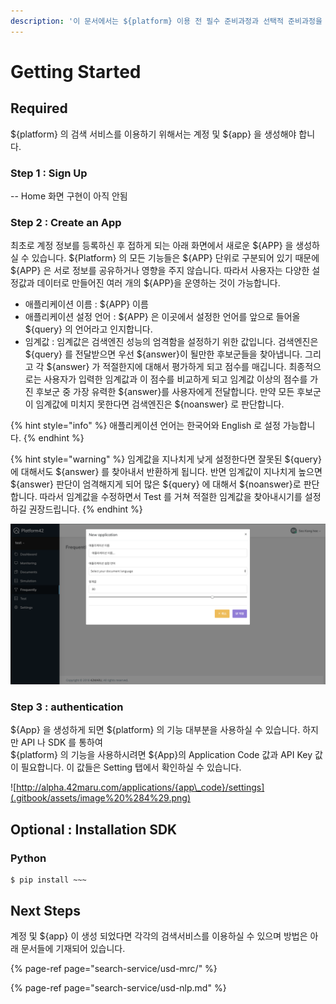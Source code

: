```yaml
---
description: '이 문서에서는 ${platform} 이용 전 필수 준비과정과 선택적 준비과정을 설명하고 있습니다.'
---
```


# Getting Started

## Required

${platform} 의 검색 서비스를 이용하기 위해서는 계정 및 ${app} 을 생성해야 합니다.

### Step 1 : Sign Up

-- Home 화면 구현이 아직 안됨

### Step 2 : Create an App

최초로 계정 정보를 등록하신 후 접하게 되는 아래 화면에서 새로운 ${APP} 을 생성하실 수 있습니다. ${Platform} 의 모든 기능들은 ${APP} 단위로 구분되어 있기 때문에 ${APP} 은 서로 정보를 공유하거나 영향을 주지 않습니다. 따라서 사용자는 다양한 설정값과 데이터로 만들어진 여러 개의 ${APP}을 운영하는 것이 가능합니다.

* 애플리케이션 이름 : ${APP} 이름
* 애플리케이션 설정 언어 : ${APP} 은 이곳에서 설정한 언어를 앞으로 들어올 ${query} 의 언어라고 인지합니다.
* 임계값 : 임계값은 검색엔진 성능의 엄격함을 설정하기 위한 값입니다. 검색엔진은 ${query} 를 전달받으면 우선 ${answer}이 될만한 후보군들을 찾아냅니다. 그리고 각 ${answer} 가 적절한지에 대해서 평가하게 되고 점수를 매깁니다. 최종적으로는 사용자가 입력한 임계값과 이 점수를 비교하게 되고 임계값 이상의 점수를 가진 후보군 중 가장 유력한 ${answer}를 사용자에게 전달합니다. 만약 모든 후보군이 임계값에 미치지 못한다면 검색엔진은 ${noanswer} 로 판단합니다.

{% hint style="info" %}
애플리케이션 언어는 한국어와 English 로 설정 가능합니다.
{% endhint %}

{% hint style="warning" %}
임계값을 지나치게 낮게 설정한다면 잘못된 ${query} 에 대해서도 ${answer} 를 찾아내서 반환하게 됩니다. 반면 임계값이 지나치게 높으면 ${answer} 판단이 엄격해지게 되어 많은 ${query} 에 대해서 ${noanswer}로 판단합니다. 따라서 임계값을 수정하면서 Test 를 거쳐 적절한 임계값을 찾아내시기를 설정하길 권장드립니다. 
{% endhint %}

![](.gitbook/assets/image%20%288%29.png)

### Step 3 : authentication

${App} 을 생성하게 되면 ${platform} 의 기능 대부분을 사용하실 수 있습니다. 하지만 API 나 SDK 를 통하여   
${platform} 의 기능을 사용하시려면 ${App}의 Application Code 값과 API Key 값이 필요합니다. 이 값들은 Setting 탭에서 확인하실 수 있습니다.

![http://alpha.42maru.com/applications/{app\_code}/settings](.gitbook/assets/image%20%284%29.png)



## Optional : Installation SDK

### Python

```text
$ pip install ~~~
```

## Next Steps

계정 및 ${app} 이 생성 되었다면 각각의 검색서비스를 이용하실 수 있으며 방법은 아래 문서들에 기재되어 있습니다.

{% page-ref page="search-service/usd-mrc/" %}

{% page-ref page="search-service/usd-nlp.md" %}

